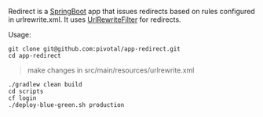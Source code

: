 Redirect is a [SpringBoot](https://github.com/spring-projects/spring-boot) app that issues redirects based on rules configured in urlrewrite.xml.
It uses [UrlRewriteFilter](https://code.google.com/p/urlrewritefilter) for redirects.

Usage:

```
git clone git@github.com:pivotal/app-redirect.git
cd app-redirect
```

> make changes in src/main/resources/urlrewrite.xml

```
./gradlew clean build
cd scripts
cf login
./deploy-blue-green.sh production
```

